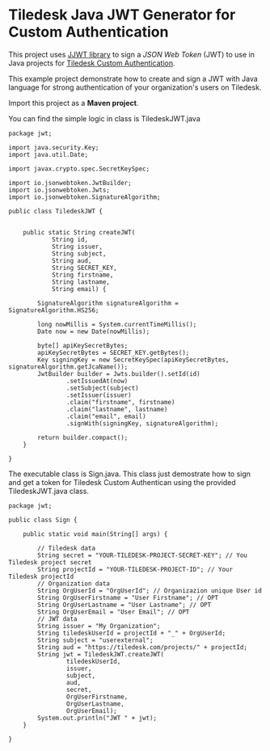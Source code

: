 # Tiledesk Java JWT Generator for Custom Authentication

This project uses [JJWT library](https://github.com/jwtk/jjwt) to sign a *JSON Web Token* (JWT) to use in Java projects for [Tiledesk Custom Authentication](https://developer.tiledesk.com/apis/authentication).

This example project demonstrate how to create and sign a JWT with Java language for strong authentication of your organization's users on Tiledesk. 

Import this project as a **Maven project**.

You can find the simple logic in class is TiledeskJWT.java

```
package jwt;

import java.security.Key;
import java.util.Date;

import javax.crypto.spec.SecretKeySpec;

import io.jsonwebtoken.JwtBuilder;
import io.jsonwebtoken.Jwts;
import io.jsonwebtoken.SignatureAlgorithm;

public class TiledeskJWT {

    
    public static String createJWT(
    		String id,
    		String issuer,
    		String subject,
    		String aud,
    		String SECRET_KEY,
    		String firstname,
    		String lastname,
    		String email) {

        SignatureAlgorithm signatureAlgorithm = SignatureAlgorithm.HS256;

        long nowMillis = System.currentTimeMillis();
        Date now = new Date(nowMillis);
        
        byte[] apiKeySecretBytes;
        apiKeySecretBytes = SECRET_KEY.getBytes();
        Key signingKey = new SecretKeySpec(apiKeySecretBytes, signatureAlgorithm.getJcaName());
        JwtBuilder builder = Jwts.builder().setId(id)
                .setIssuedAt(now)
                .setSubject(subject)
                .setIssuer(issuer)
                .claim("firstname", firstname)
                .claim("lastname", lastname)
                .claim("email", email)
                .signWith(signingKey, signatureAlgorithm);

        return builder.compact();
    }

}
```

The executable class is Sign.java. This class just demostrate how to sign and get a token for Tiledesk Custom Authentican using the provided TiledeskJWT.java class.

```
package jwt;

public class Sign {

	public static void main(String[] args) {
		
		// Tiledesk data
		String secret = "YOUR-TILEDESK-PROJECT-SECRET-KEY"; // You Tiledesk project secret
		String projectId = "YOUR-TILEDESK-PROJECT-ID"; // Your Tiledesk projectId
		// Organization data
		String OrgUserId = "OrgUserId"; // Organizazion unique User id
		String OrgUserFirstname = "User Firstname"; // OPT
		String OrgUserLastname = "User Lastname"; // OPT
		String OrgUserEmail = "User Email"; // OPT
		// JWT data
		String issuer = "My Organization";
		String tiledeskUserId = projectId + "_" + OrgUserId;
		String subject = "userexternal";
		String aud = "https://tiledesk.com/projects/" + projectId;
		String jwt = TiledeskJWT.createJWT(
				tiledeskUserId,
				issuer,
				subject,
				aud,
				secret,
				OrgUserFirstname,
				OrgUserLastname,
				OrgUserEmail);
		System.out.println("JWT " + jwt);
	}

}
```

